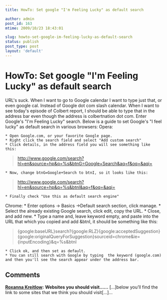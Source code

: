 ```yaml
---
title: HowTo: Set google "I'm Feeling Lucky" as default search

author: admin
post_id: 163
mtime: 2009/10/23 18:43:01

slug: howto-set-google-im-feeling-lucky-as-default-search
status: publish
post_type: post
layout: 'default'
---
```


# HowTo: Set google "I'm Feeling Lucky" as default search

URL's suck. When I want to go to Google calendar I want to type just that, or even google cal. Instead of Google dot com slash calendar. When I want to see today's episode of Colbert report, I should be able to type that in the address bar even though the address is colbertnation dot com. Enter Google's "I'm Feeling Lucky" search. Below is a guide to set Google's "I feel lucky" as default search in various browsers: Opera: 

	* Open Google.com, or your favorite Google page.
	* Right click the search field and select "Add custom search"
	* Click details, in the address field you will see something like this:

> http://www.google.com/search?hl=en&source=hp&q=%s&btnG=Google+Search&aq=f&oq=&aqi=

	* Now, change btnG=Google+Search to btnI, so it looks like this:

> http://www.google.com/search?hl=en&source=hp&q=%s&btnI&aq=f&oq=&aqi=

	* Finally check "Use this as default search engine"
Chrome: 
	* Enter options -> Basics ->Default search section, click manage.
	* Select the already existing Google search, click edit, copy the URL.
	* Close, and add new.
	* Type a name and, leave keyword empty, and paste into the URL that which you copied and add &btnI, it should be something like this:

> {google:baseURL}search?{google:RLZ}{google:acceptedSuggestion}{google:originalQueryForSuggestion}sourceid=chrome&ie={inputEncoding}&q=%s&btnI

	* Click ok, and then set as default.
	* You can still search with Google by typing  the keyword (google.com) and then you'll see the search appear under the address bar.

## Comments

**[Roxanna Kreitlow](#2863 "2012-03-08 03:05:47"):** **Websites you should visit......** [...]below you’ll find the link to some sites that we think you should visit[...]...

